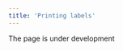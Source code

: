 ```yaml
---
title: 'Printing labels'
---
```

The page is under development

[//]: # (Этикетки-ценники для каждой единицы товара можно распечатать из документа [**поступления**]&#40;Receipts.md&#41;. Для этого необходимо настроить **[тип поступления]&#40;Receipt_type.md&#41;**, для которого будет доступна печать этикеток.)

[//]: # ()
[//]: # (В модуле **Склад** - **Настройки** на вкладке **Тип поступления** выберите и откройте с помощью кнопки **Редактировать** или двойным щелчком мыши тип поступления, для которого необходимо настроить печать этикеток, или используйте кнопку **Добавить** и создайте новый тип.)

[//]: # ()
[//]: # (![]&#40;images/Printing_labels_1.png&#41;)

[//]: # (*Рис. 1 Список типов поступлений*)

[//]: # ()
[//]: # (  )
[//]: # ()
[//]: # (На форме типа поступления активируйте шаблон ***Этикетка*** отметив для него галочку **Вкл**. **Сохраните** тип поступления.)

[//]: # ()
[//]: # (![]&#40;images/Printing_labels_2.png&#41;)

[//]: # (*Рис. 2 Включение печати этикетки для типа поступления*)

[//]: # ()
[//]: # (  )
[//]: # ()
[//]: # (В **Склад** - **Поступления** выберите и откройте документ, для товаров из которого необходимо напечатать этикетки.)

[//]: # ()
[//]: # (![]&#40;images/Printing_labels_3.png&#41;)

[//]: # (*Рис. 3 Выбор поступления для печати этикеток*)

[//]: # ()
[//]: # (  )
[//]: # ()
[//]: # (В Поступлении нажмите кнопку **Печать**, выберите ***Этикетки*** из списка доступных для печати документов и нажмите **ОК**.)

[//]: # ()
[//]: # (![]&#40;images/Printing_labels_4.png&#41;)

[//]: # (*Рис. 4 Формирование файла с этикетками для печати*)

[//]: # ()
[//]: # (  )
[//]: # ()
[//]: # (Будет сформирован и открыт документ PDF содержащий этикетки для каждого наименования товаров в Поступлении в количестве принятых единиц.)

[//]: # ()
[//]: # (![]&#40;images/Printing_labels_5.png&#41;)

[//]: # (*Рис. 5 Пример этикетки*)

  

  

  



